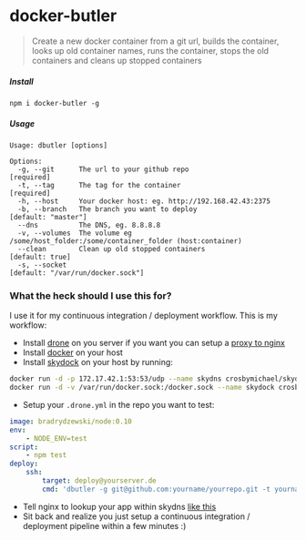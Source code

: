 docker-butler
==============

> Create a new docker container from a git url, builds the container, looks up old container names, runs the container, stops the old containers and cleans up stopped containers

##### Install
`npm i docker-butler -g`


##### Usage
```
Usage: dbutler [options]

Options:
  -g, --git      The url to your github repo                                              [required]
  -t, --tag      The tag for the container                                                [required]
  -h, --host     Your docker host: eg. http://192.168.42.43:2375
  -b, --branch   The branch you want to deploy                                            [default: "master"]
  --dns          The DNS, eg. 8.8.8.8
  -v, --volumes  The volume eg /some/host_folder:/some/container_folder (host:container)
  --clean        Clean up old stopped containers                                          [default: true]
  -s, --socket                                                                            [default: "/var/run/docker.sock"]
```



### What the heck should I use this for? 
I use it for my continuous integration / deployment workflow. This is my workflow:

- Install [drone](https://github.com/drone/drone) on you server if you want you can setup a [proxy to nginx](https://github.com/drone/docs/blob/master/install.rst#proxy-server)
- Install [docker](https://docs.docker.com/) on your host
- Install [skydock](https://github.com/crosbymichael/skydock) on your host by running:

```bash
docker run -d -p 172.17.42.1:53:53/udp --name skydns crosbymichael/skydns -nameserver 8.8.8.8:53 -domain docker
docker run -d -v /var/run/docker.sock:/docker.sock --name skydock crosbymichael/skydock -ttl 30 -environment dev -s /docker.sock -domain docker -name skydns
```

- Setup your `.drone.yml` in the repo you want to test:

```yaml
image: bradrydzewski/node:0.10
env:
    - NODE_ENV=test
script:
    - npm test
deploy:
    ssh:
        target: deploy@yourserver.de
        cmd: 'dbutler -g git@github.com:yourname/yourrepo.git -t yourname/yourtag -e NODE_ENV=staging --dns=172.17.42.1'
```

- Tell nginx to lookup your app within skydns [like this](https://github.com/crosbymichael/skydock/blob/master/contrib/nginx.conf)
- Sit back and realize you just setup a continuous integration / deployment pipeline within a few minutes :)


